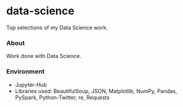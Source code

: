 # data-science
Top selections of my Data Science work.

### About
Work done with Data Science. 

### Environment
* Jupyter-Hub
* Libraries used: BeautifulSoup, JSON, Matplotlib, NumPy, Pandas, PySpark, Python-Twitter, re, Requests
